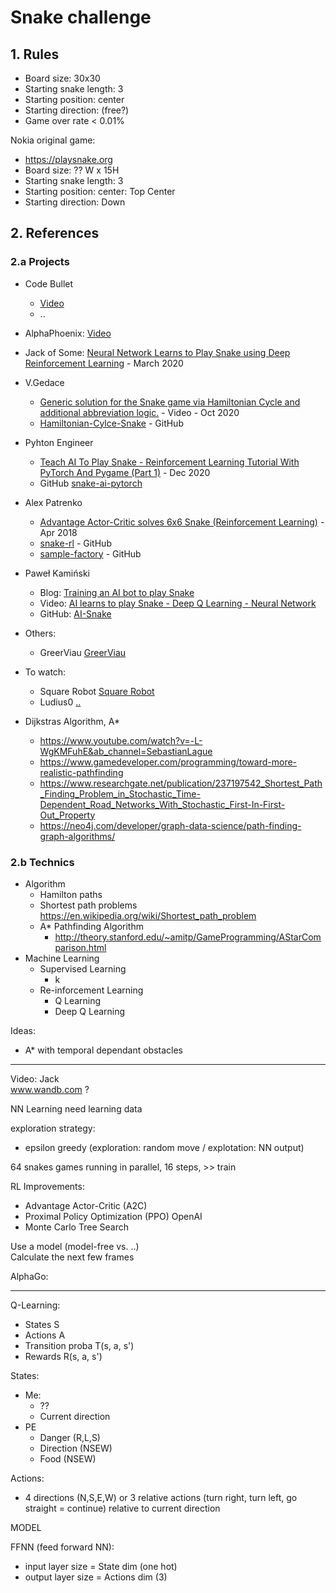 # Snake challenge 

## 1. Rules

* Board size: 30x30  
* Starting snake length: 3 
* Starting position: center  
* Starting direction: (free?)
* Game over rate < 0.01%

Nokia original game:
* https://playsnake.org
* Board size: ?? W x 15H
* Starting snake length: 3 
* Starting position: center: Top Center 
* Starting direction: Down


## 2. References

### 2.a Projects

* Code Bullet
    * [Video](https://www.youtube.com/watch?v=3bhP7zulFfY&ab_channel=CodeBullet)
    * ..
* AlphaPhoenix: [Video](https://www.youtube.com/watch?v=TOpBcfbAgPg&ab_channel=AlphaPhoenix)
* Jack of Some: [Neural Network Learns to Play Snake using Deep Reinforcement Learning](https://www.youtube.com/watch?v=i0Pkgtbh1xw) - March 2020
* V.Gedace  
    * [Generic solution for the Snake game via Hamiltonian Cycle and additional abbreviation logic.](https://www.youtube.com/watch?v=UI_I6sJXaJw&t=45s&ab_channel=V.Gedace) - Video - Oct 2020  
    * [Hamiltonian-Cylce-Snake](https://github.com/UweR70/Hamiltonian-Cylce-Snake) - GitHub
* Pyhton Engineer
    * [Teach AI To Play Snake - Reinforcement Learning Tutorial With PyTorch And Pygame (Part 1)](https://www.youtube.com/watch?v=PJl4iabBEz0&ab_channel=PythonEngineer) - Dec 2020
    * GitHub [snake-ai-pytorch](https://github.com/python-engineer/snake-ai-pytorch)
* Alex Patrenko
    * [Advantage Actor-Critic solves 6x6 Snake (Reinforcement Learning)](https://www.youtube.com/watch?v=bh_5aIqVTUY) - Apr 2018
    * [snake-rl](https://github.com/alex-petrenko/snake-rl) - GitHub
    * [sample-factory](https://github.com/alex-petrenko/sample-factory) - GitHub
* Paweł Kamiński
    * Blog: [Training an AI bot to play Snake](https://www.codeer.dev/blog/2020/05/03/ai-snake.html)
    * Video: [AI learns to play Snake - Deep Q Learning - Neural Network](https://www.youtube.com/watch?v=ozFDavKIvpk&ab_channel=Pawe%C5%82Kami%C5%84ski)
    * GitHub: [AI-Snake](https://github.com/pawelkami/AI-Snake)


* Others:
    * GreerViau [GreerViau](https://www.youtube.com/watch?v=zIkBYwdkuTk&ab_channel=GreerViau)

* To watch:
    * Square Robot [Square Robot](https://www.youtube.com/watch?v=8cdUree20j4&ab_channel=SquareRobots)
    * Ludius0 [..](https://www.youtube.com/watch?v=7Vh77YytDgg&ab_channel=ludius0)


* Dijkstras Algorithm, A*
  * https://www.youtube.com/watch?v=-L-WgKMFuhE&ab_channel=SebastianLague
  * https://www.gamedeveloper.com/programming/toward-more-realistic-pathfinding
  * https://www.researchgate.net/publication/237197542_Shortest_Path_Finding_Problem_in_Stochastic_Time-Dependent_Road_Networks_With_Stochastic_First-In-First-Out_Property
  * https://neo4j.com/developer/graph-data-science/path-finding-graph-algorithms/



### 2.b Technics
* Algorithm
  - Hamilton paths
  - Shortest path problems
    https://en.wikipedia.org/wiki/Shortest_path_problem
  - A* Pathfinding Algorithm
    - http://theory.stanford.edu/~amitp/GameProgramming/AStarComparison.html
* Machine Learning
  - Supervised Learning  
    - k
  - Re-inforcement Learning
    - Q Learning
    - Deep Q Learning




Ideas:  
* A* with temporal dependant obstacles

---
Video: Jack   
www.wandb.com ?

NN Learning need learning data  

exploration strategy:
- epsilon greedy (exploration: random move / explotation: NN output)



64 snakes games running in parallel, 16 steps, >> train

RL Improvements:
- Advantage Actor-Critic (A2C)
- Proximal Policy Optimization (PPO) OpenAI
- Monte Carlo Tree Search

Use a model (model-free vs. ..)  
Calculate the next few frames

AlphaGo: 

---
Q-Learning:
* States S
* Actions A
* Transition proba T(s, a, s')
* Rewards R(s, a, s')

States:
* Me:  
  - ??
  - Current direction
* PE
  - Danger (R,L,S)
  - Direction (NSEW)
  - Food (NSEW)

Actions:
- 4 directions (N,S,E,W) or 3 relative actions (turn right, turn left, go straight = continue) relative to current direction

MODEL

FFNN (feed forward NN): 
- input layer size = State dim (one hot)
- output layer size = Actions dim (3)

